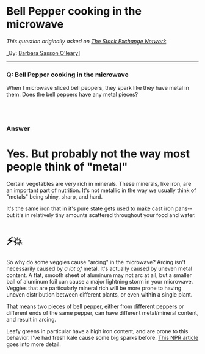 ﻿# Bell Pepper cooking in the microwave

_This question originally asked on [The Stack Exchange Network](https://cooking.stackexchange.com/q/120616)._

_By: [Barbara Sasson O'leary](https://cooking.stackexchange.com/u/48332)]
<br><hr>
### Q: Bell Pepper cooking in the microwave
<p>When I microwave sliced bell peppers, they spark like they have metal in them.
Does the bell peppers have any metal pieces?</p>

<br><br>
### Answer 
<h1>Yes. But probably not the way most people think of &quot;metal&quot;</h1>
<p>Certain vegetables are very rich in minerals. These minerals, like iron, are an important part of nutrition. It's not metallic in the way we usually think of &quot;metals&quot; being shiny, sharp, and hard.</p>
<p>It's the same iron that in it's pure state gets used to make cast iron pans--but it's in relatively tiny amounts scattered throughout your food and water.</p>
<h1>⚡💥</h1>
<p>So why do some veggies cause &quot;arcing&quot; in the microwave? Arcing isn't necessarily caused by <em>a lot of</em> metal. It's actually caused by uneven metal content. A flat, smooth sheet of aluminum may not arc at all, but a smaller ball of aluminum foil can cause a major lightning storm in your microwave. Veggies that are particularly mineral rich will be more prone to having uneven distribution between different plants, or even within a single plant.</p>
<p>That means two pieces of bell pepper, either from different peppers or different ends of the same pepper, can have different metal/mineral content, and result in arcing.</p>
<p>Leafy greens in particular have a high iron content, and are prone to this behavior. I've had fresh kale cause some big sparks before. <a href="https://www.npr.org/sections/thesalt/2016/10/03/495975189/snap-crackle-kale-the-science-of-why-veggies-spark-in-the-microwave" rel="noreferrer">This NPR article</a> goes into more detail.</p>

